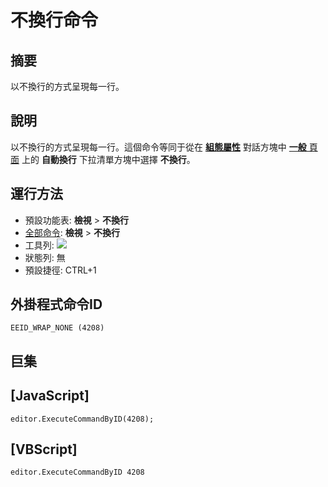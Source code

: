 # 不換行命令

## 摘要

以不換行的方式呈現每一行。

## 說明

以不換行的方式呈現每一行。這個命令等同于從在 [**組態屬性**](../../dlg/properties/index) 對話方塊中 [**一般** 頁面](../../dlg/properties/general/index) 上的 **自動換行** 下拉清單方塊中選擇 **不換行**。

## 運行方法

- 預設功能表: **檢視** \> **不換行**
- [全部命令](../tools/all_commands): **檢視** >
**不換行**
- 工具列: ![](../../images/wrapnone..png)
- 狀態列: 無
- 預設捷徑: CTRL+1

## 外掛程式命令ID

```
EEID_WRAP_NONE (4208)
```

## 巨集

## \[JavaScript\]

```
editor.ExecuteCommandByID(4208);
```

## \[VBScript\]

```
editor.ExecuteCommandByID 4208
```
